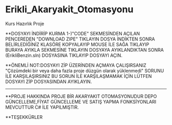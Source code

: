 # Erikli_Akaryakit_Otomasyonu
 Kurs Hazırlık Proje
 
 
   **DOSYAYI İNDİRİP KURMA
 1-)"CODE" SEKMESİNDEN AÇILAN PENCEREDEN "DOWNLOAD ZIPE" TIKLAYIN DOSYA İNDİKTEN SONRA BELİRLEDİĞİNİZ KLASÖRE KOPYALAYIP MOUSE İLE SAĞA TIKLAYIP BURAYA AYIKLA SEKMESİNE TIKLAYIN DOSYAYA AYIKLANDIKTAN SONRA (ErikliBenzin.sln) DOSYASINA TIKLAYIP DOSYAYI AÇIN.
 
**ÖNEMLİ NOT:DOSYAYI ZİP ÜZERİNDEN AÇMAYA ÇALIŞIRSANIZ "Çözümdeki bir veya daha fazla proje düzgün olarak yüklenmedi" SORUNU İLE KARŞILAŞIRSINIZ BU SORUN İLE KARŞILAŞMAMAK İÇİN LÜTFEN DOSYAYI ZİP DOSYASINDAN AYIKLAYIN.

--------------------------------------------------------------------------------------------------------------------------------------------------------------------------------

**PROJE HAKKINDA 
 PROJE BİR AKARYAKIT OTOMASYONUDUR DEPO GÜNCELLEME,FİYAT GÜNCELLEME VE SATIŞ YAPMA FONKSİYONLARI MEVCUTTUR C# İLE YAPILMIŞTIR.
 
 
 **TEŞEKKÜRLER
 
 
                  
                  
